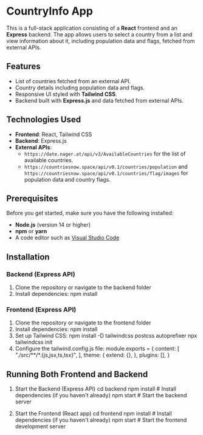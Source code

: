 # CountryInfo App

This is a full-stack application consisting of a **React** frontend and an **Express** backend. The app allows users to select a country from a list and view information about it, including population data and flags, fetched from external APIs.

## Features

- List of countries fetched from an external API.
- Country details including population data and flags.
- Responsive UI styled with **Tailwind CSS**.
- Backend built with **Express.js** and data fetched from external APIs.

## Technologies Used

- **Frontend**: React, Tailwind CSS
- **Backend**: Express.js
- **External APIs**:
  - `https://date.nager.at/api/v3/AvailableCountries` for the list of available countries.
  - `https://countriesnow.space/api/v0.1/countries/population` and `https://countriesnow.space/api/v0.1/countries/flag/images` for population data and country flags.

## Prerequisites

Before you get started, make sure you have the following installed:

- **Node.js** (version 14 or higher)
- **npm** or **yarn**
- A code editor such as [Visual Studio Code](https://code.visualstudio.com/)

## Installation

### Backend (Express API)

1. Clone the repository or navigate to the backend folder
2. Install dependencies:
   npm install

### Frontend (Express API)

1. Clone the repository or navigate to the frontend folder
2. Install dependencies:
   npm install
3. Set up Tailwind CSS:
    npm install -D tailwindcss postcss autoprefixer
    npx tailwindcss init
4. Configure the tailwind.config.js file:
    module.exports = {
        content: [
            "./src/**/*.{js,jsx,ts,tsx}",
        ],
        theme: {
            extend: {},
        },
        plugins: [],
    }

## Running Both Frontend and Backend

1. Start the Backend (Express API)
    cd backend
    npm install  # Install dependencies (if you haven't already)
    npm start    # Start the backend server

2. Start the Frontend (React app)
    cd frontend
    npm install  # Install dependencies (if you haven't already)
    npm start    # Start the frontend development server
